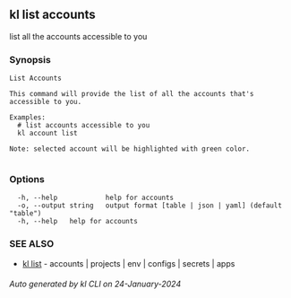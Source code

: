 ## kl list accounts

list all the accounts accessible to you

### Synopsis

```
List Accounts

This command will provide the list of all the accounts that's accessible to you. 

Examples:
  # list accounts accessible to you
  kl account list

Note: selected account will be highlighted with green color.


```

### Options

```
  -h, --help            help for accounts
  -o, --output string   output format [table | json | yaml] (default "table")
  -h, --help   help for accounts
```

### SEE ALSO

* [kl list](kl_list.md)  - accounts | projects | env | configs | secrets | apps

###### Auto generated by kl CLI on 24-January-2024
